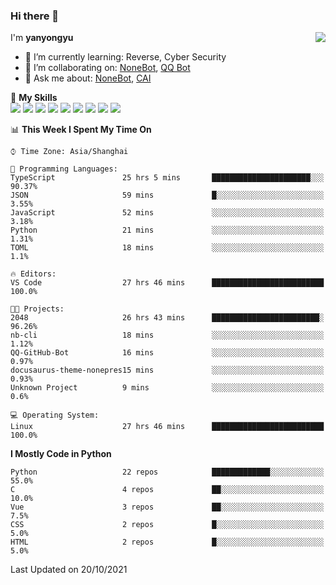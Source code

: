 ### Hi there 👋

<a href="#">
  <img align="right" src="https://github-readme-stats.vercel.app/api?username=yanyongyu&count_private=true&show_icons=true&bg_color=15,f2f7fd,E0EAFC" />
</a>

I'm **yanyongyu**

- 🌱 I’m currently learning: Reverse, Cyber Security
- 👯 I’m collaborating on: [NoneBot](https://github.com/nonebot), [QQ Bot](https://github.com/Mrs4s/go-cqhttp)
- 💬 Ask me about: [NoneBot](https://github.com/nonebot), [CAI](https://github.com/cscs181/CAI)

🌟 **My Skills**  
![](https://img.shields.io/badge/-Python-3e74a2?style=flat-square&logo=Python&logoColor=fff)
![](https://img.shields.io/badge/-Node.js-339933?style=flat-square&logo=Node.js&logoColor=fff)
![](https://img.shields.io/badge/-Vue-4fc08d?style=flat-square&logo=Vue.js&logoColor=fff)
![](https://img.shields.io/badge/-React-2d98ce?style=flat-square&logo=React&logoColor=fff)
![](https://img.shields.io/badge/-Docker-2496ED?style=flat-square&logo=Docker&logoColor=fff)
![](https://img.shields.io/badge/-Linux-000000?style=flat-square&logo=Linux&logoColor=fff)
![](https://img.shields.io/badge/-MySQL-4479A1?style=flat-square&logo=MySQL&logoColor=fff)
![](https://img.shields.io/badge/-Redis-DC382D?style=flat-square&logo=Redis&logoColor=fff)
![](https://img.shields.io/badge/-MongoDB-47A248?style=flat-square&logo=MongoDB&logoColor=fff)

<!--START_SECTION:waka-->
📊 **This Week I Spent My Time On** 

```text
⌚︎ Time Zone: Asia/Shanghai

💬 Programming Languages: 
TypeScript               25 hrs 5 mins       ██████████████████████░░░   90.37% 
JSON                     59 mins             █░░░░░░░░░░░░░░░░░░░░░░░░   3.55% 
JavaScript               52 mins             ░░░░░░░░░░░░░░░░░░░░░░░░░   3.18% 
Python                   21 mins             ░░░░░░░░░░░░░░░░░░░░░░░░░   1.31% 
TOML                     18 mins             ░░░░░░░░░░░░░░░░░░░░░░░░░   1.1%

🔥 Editors: 
VS Code                  27 hrs 46 mins      █████████████████████████   100.0%

🐱‍💻 Projects: 
2048                     26 hrs 43 mins      ████████████████████████░   96.26% 
nb-cli                   18 mins             ░░░░░░░░░░░░░░░░░░░░░░░░░   1.12% 
QQ-GitHub-Bot            16 mins             ░░░░░░░░░░░░░░░░░░░░░░░░░   0.97% 
docusaurus-theme-nonepres15 mins             ░░░░░░░░░░░░░░░░░░░░░░░░░   0.93% 
Unknown Project          9 mins              ░░░░░░░░░░░░░░░░░░░░░░░░░   0.6%

💻 Operating System: 
Linux                    27 hrs 46 mins      █████████████████████████   100.0%

```

**I Mostly Code in Python** 

```text
Python                   22 repos            █████████████░░░░░░░░░░░░   55.0% 
C                        4 repos             ██░░░░░░░░░░░░░░░░░░░░░░░   10.0% 
Vue                      3 repos             ██░░░░░░░░░░░░░░░░░░░░░░░   7.5% 
CSS                      2 repos             █░░░░░░░░░░░░░░░░░░░░░░░░   5.0% 
HTML                     2 repos             █░░░░░░░░░░░░░░░░░░░░░░░░   5.0%

```



 Last Updated on 20/10/2021
<!--END_SECTION:waka-->
